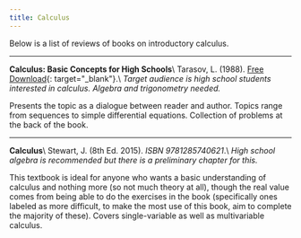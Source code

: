 ```yaml
---
title: Calculus
---
```


Below is a list of reviews of books on introductory calculus.

---
**Calculus: Basic Concepts for High Schools**\\
Tarasov, L. (1988). [Free Download](https://ia802809.us.archive.org/19/items/LevTarasovCalculusBasicConceptsForHighSchools/Lev-Tarasov-Calculus-Basic-Concepts-For-High-Schools-Mir-1988.pdf){: target="_blank"}.\\
*Target audience is high school students interested in calculus. Algebra and trigonometry needed.*

Presents the topic as a dialogue between reader and author. Topics range from sequences to simple differential equations. Collection of problems at the back of the book.

---
**Calculus**\\
Stewart, J. (8th Ed. 2015). *ISBN 9781285740621*.\\
*High school algebra is recommended but there is a preliminary chapter for this.*

This textbook is ideal for anyone who wants a basic understanding of calculus and nothing more (so not much theory at all), though the real value comes from being able to do the exercises in the book (specifically ones labeled as more difficult, to make the most use of this book, aim to complete the majority of these). Covers single-variable as well as multivariable calculus.

